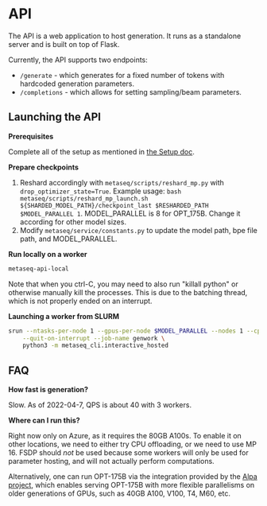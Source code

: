 # API

The API is a web application to host generation. It runs as a standalone server
and is built on top of Flask.

Currently, the API supports two endpoints:
- `/generate` - which generates for a fixed number of tokens with hardcoded
  generation parameters.
- `/completions` - which allows for setting sampling/beam parameters.

## Launching the API

**Prerequisites**

Complete all of the setup as mentioned in [the Setup doc](setup.md).

**Prepare checkpoints**
1) Reshard accordingly with `metaseq/scripts/reshard_mp.py` with `drop_optimizer_state=True`. Example usage: `bash metaseq/scripts/reshard_mp_launch.sh ${SHARDED_MODEL_PATH}/checkpoint_last $RESHARDED_PATH $MODEL_PARALLEL 1`. MODEL_PARALLEL is 8 for OPT_175B. Change it according for other model sizes.
2) Modify ```metaseq/service/constants.py``` to update the model path, bpe file path, and MODEL_PARALLEL. 

**Run locally on a worker**

```bash
metaseq-api-local
```

Note that when you ctrl-C, you may need to also run "killall python" or otherwise
manually kill the processes. This is due to the batching thread, which is not
properly ended on an interrupt.

**Launching a worker from SLURM**

```bash
srun --ntasks-per-node 1 --gpus-per-node $MODEL_PARALLEL --nodes 1 --cpus-per-task 8 --mem 400gb \
    --quit-on-interrupt --job-name genwork \
    python3 -m metaseq_cli.interactive_hosted
```

## FAQ

**How fast is generation?**

Slow. As of 2022-04-7, QPS is about 40 with 3 workers.

**Where can I run this?**

Right now only on Azure, as it requires the 80GB A100s. To enable it on other
locations, we need to either try CPU offloading, or we need to use MP 16. FSDP
should *not* be used because some workers will only be used for parameter
hosting, and will not actually perform computations.

Alternatively, one can run OPT-175B via the integration provided by the
[Alpa project](https://alpa-projects.github.io/tutorials/opt_serving.html), which 
enables serving OPT-175B with more flexible parallelisms on older generations of
GPUs, such as 40GB A100, V100, T4, M60, etc.
